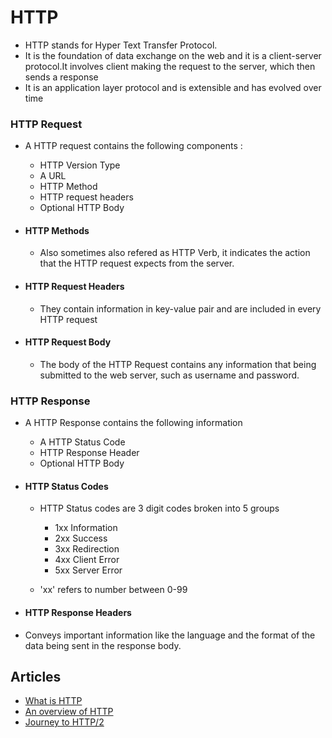 # HTTP

- HTTP stands for Hyper Text Transfer Protocol.
- It is the foundation of data exchange on the web and it is a client-server protocol.It involves client making the request to the server, which then sends a response
- It is an application layer protocol and is extensible and has evolved over time


### HTTP Request

- A HTTP request contains the following components : 

    - HTTP Version Type
    - A URL
    - HTTP Method
    - HTTP request headers
    - Optional HTTP Body


- #### HTTP Methods

    - Also sometimes also refered as HTTP Verb, it indicates the action that the HTTP request expects from the server.

- #### HTTP Request Headers

    - They contain information in key-value pair and are included in every HTTP request

- #### HTTP Request Body

    - The body of the HTTP Request contains any information that being submitted to the web server, such as username and password.

### HTTP Response 

- A HTTP Response contains the following information

    - A HTTP Status Code
    - HTTP Response Header
    - Optional HTTP Body

- #### HTTP Status Codes

    - HTTP Status codes are 3 digit codes broken into 5 groups 
        - 1xx Information
        - 2xx Success 
        - 3xx Redirection
        - 4xx Client Error
        - 5xx Server Error

    - 'xx' refers to number between 0-99

- #### HTTP Response Headers

 - Conveys important information like the language and the format of the data being sent in the response body.
 

## Articles

- [What is HTTP](https://www.cloudflare.com/en-gb/learning/ddos/glossary/hypertext-transfer-protocol-http/)
- [An overview of HTTP](https://developer.mozilla.org/en-US/docs/Web/HTTP/Overview)
- [Journey to HTTP/2](https://kamranahmed.info/blog/2016/08/13/http-in-depth)